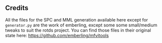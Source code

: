 ## Credits
All the files for the SPC and MML generation available here except for `generator.py` are the work of emberling, except some some small/medium tweaks to suit the rotds project. You can find those files in their original state here: https://github.com/emberling/mfvitools


